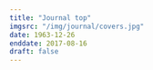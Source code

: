 ```yaml
---
title: "Journal top"
imgsrc: "/img/journal/covers.jpg"
date: 1963-12-26
enddate: 2017-08-16
draft: false
---
```

